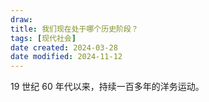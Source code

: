 ```yaml
---
draw:
title: 我们现在处于哪个历史阶段？
tags: [现代社会]
date created: 2024-03-28
date modified: 2024-11-12
---
```


19 世纪 60 年代以来，持续一百多年的洋务运动。

<!-- more -->
